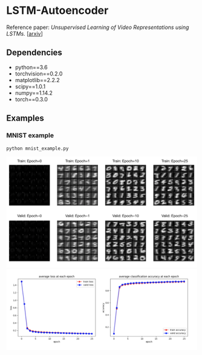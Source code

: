 # LSTM-Autoencoder

Reference paper:
*Unsupervised Learning of Video Representations using LSTMs.* [[arxiv](https://arxiv.org/pdf/1502.04681.pdf)]

## Dependencies
* python==3.6
* torchvision==0.2.0
* matplotlib==2.2.2
* scipy==1.0.1
* numpy==1.14.2
* torch==0.3.0

## Examples
### MNIST example
```
python mnist_example.py
```

![encoder_result](mnist_encoder_results.png)
![train_plot](mnist_train_results.png)